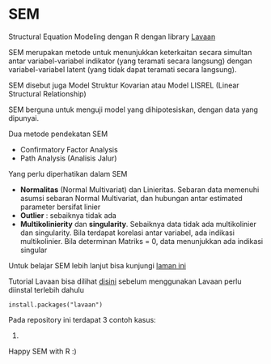 
# SEM
Structural Equation Modeling dengan R dengan library [Lavaan](http://lavaan.ugent.be/)

SEM merupakan metode untuk menunjukkan keterkaitan secara simultan antar variabel-variabel indikator (yang
teramati secara langsung) dengan variabel-variabel latent (yang tidak dapat teramati secara langsung).

SEM disebut juga Model Struktur Kovarian atau Model LISREL (Linear Structural Relationship)

SEM berguna untuk menguji model yang dihipotesiskan, dengan data yang dipunyai.

Dua metode pendekatan SEM

 - Confirmatory Factor Analysis 
 - Path Analysis (Analisis Jalur)

Yang perlu diperhatikan dalam SEM

 - **Normalitas** (Normal Multivariat) dan Linieritas. Sebaran data    memenuhi asumsi sebaran Normal Multivariat, dan hubungan antar estimated parameter bersifat linier
 -  **Outlier** : sebaiknya tidak ada
 - **Multikolinierity** dan **singularity**. Sebaiknya data tidak ada    multikolinier dan singularity. Bila terdapat korelasi antar   variabel, ada indikasi multikolinier. Bila determinan Matriks = 0,    data menunjukkan ada indikasi singular



Untuk belajar SEM lebih lanjut  bisa kunjungi [laman ini](http://jarrettbyrnes.info/ubc_sem/)

Tutorial Lavaan bisa dilihat [disini](http://lavaan.ugent.be/tutorial/tutorial.pdf) 
sebelum menggunakan Lavaan perlu diinstal terlebih dahulu

    install.packages("lavaan")
  
Pada repository ini terdapat 3 contoh kasus:

 1. 

Happy SEM with R :)
